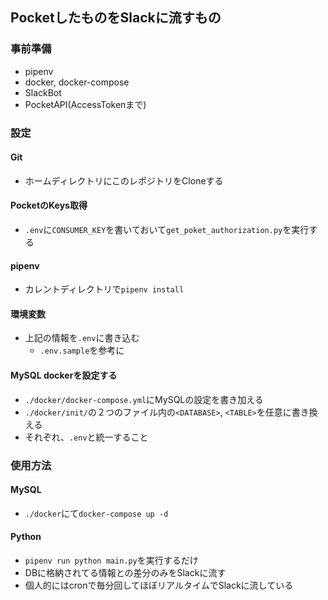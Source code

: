 ## PocketしたものをSlackに流すもの

### 事前準備
* pipenv
* docker, docker-compose
* SlackBot
* PocketAPI(AccessTokenまで)

### 設定
#### Git
* ホームディレクトリにこのレポジトリをCloneする

#### PocketのKeys取得
* `.env`に`CONSUMER_KEY`を書いておいて`get_poket_authorization.py`を実行する

#### pipenv
* カレントディレクトリで`pipenv install`

#### 環境変数
* 上記の情報を`.env`に書き込む
  * `.env.sample`を参考に

#### MySQL dockerを設定する

* `./docker/docker-compose.yml`にMySQLの設定を書き加える
* `./docker/init/`の２つのファイル内の`<DATABASE>`, `<TABLE>`を任意に書き換える
* それぞれ、`.env`と統一すること


### 使用方法
#### MySQL
* `./docker`にて`docker-compose up -d`

#### Python
* `pipenv run python main.py`を実行するだけ
* DBに格納されてる情報との差分のみをSlackに流す
* 個人的にはcronで毎分回してほぼリアルタイムでSlackに流している
